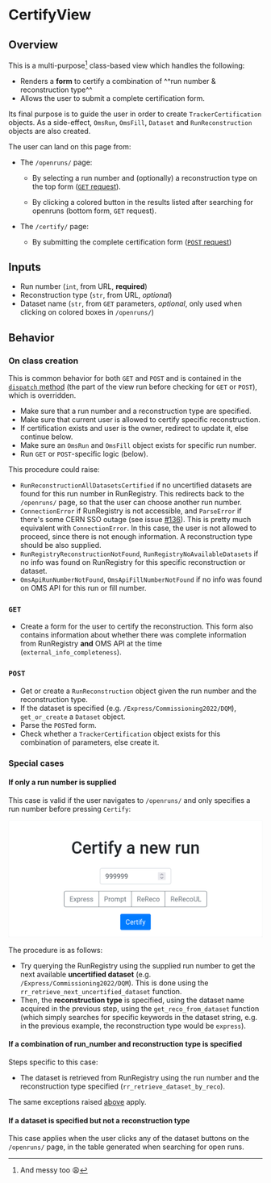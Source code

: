 # CertifyView

## Overview

This is a multi-purpose[^1] class-based view which handles the following:

- Renders a __form__ to certify a combination of ^^run number & reconstruction type^^
- Allows the user to submit a complete certification form.

Its final purpose is to guide the user in order
to create `TrackerCertification` objects. As a side-effect, `OmsRun`,
`OmsFill`, `Dataset` and `RunReconstruction` objects are also created.

The user can land on this page from:

- The `/openruns/` page:
    - By selecting a run number and (optionally) a reconstruction type on the
    top form ([`GET` request](#get)).
  
    - By clicking a colored button in the results listed after searching
    for openruns (bottom form, ``GET`` request).
  
- The `/certify/` page:
    - By submitting the complete certification form ([`POST` request](#post))

[^1]: And messy too :weary:

## Inputs

- Run number (`int`, from URL, __required__)
- Reconstruction type (`str`, from URL, _optional_)
- Dataset name (`str`, from `GET` parameters, _optional_, only used
when clicking on colored boxes in `/openruns/`)

## Behavior

### On class creation

This is common behavior for both `GET` and `POST` and is contained
in the
[`dispatch` method](https://docs.djangoproject.com/en/4.0/ref/class-based-views/base/#django.views.generic.base.View.dispatch)
(the part of the view run before checking for `GET` or `POST`),
which is overridden.

- Make sure that a run number and a reconstruction type are specified.
- Make sure that current user is allowed to certify specific reconstruction.
- If certification exists and user is the owner, redirect to update it, else
continue below.
- Make sure an `OmsRun` and `OmsFill` object exists for specific run number.
- Run `GET` or `POST`-specific logic (below).

This procedure could raise:

- `RunReconstructionAllDatasetsCertified` if no uncertified datasets
are found for this run number in RunRegistry. This redirects back
to the `/openruns/` page, so that the user can choose another run number.
- `ConnectionError` if RunRegistry is not accessible, and `ParseError`
if there's some CERN SSO outage
(see issue [#136](https://github.com/CMSTrackerDPG/certifier/issues/136)).
This is pretty much equivalent with `ConnectionError`. In this case, the
user is not allowed to proceed, since there is not enough information. A
reconstruction type should be also supplied.
- `RunRegistryReconstructionNotFound`, `RunRegistryNoAvailableDatasets` if
no info was found on RunRegistry for this specific reconstruction or dataset.
- `OmsApiRunNumberNotFound`, `OmsApiFillNumberNotFound` if no info was
found on OMS API for this run or fill number.

### `GET`

- Create a form for the user to certify the reconstruction. This
form also contains information about whether there was complete information
from RunRegistry __and__ OMS API at the time (`external_info_completeness`).

### `POST`

- Get or create a `RunReconstruction` object given the run number and the
reconstruction type.
- If the dataset is specified (e.g. `/Express/Commissioning2022/DQM`),
`get_or_create` a `Dataset` object.
- Parse the `POST`ed form.
- Check whether a `TrackerCertification` object exists for this
combination of parameters, else create it.

### Special cases

#### If only a run number is supplied

This case is valid if the user navigates to `/openruns/` and
only specifies a run number before pressing `Certify`:

![Certify form with run number specified but missing reco type](img/run_number_specified.png)

The procedure is as follows:

- Try querying the RunRegistry using the supplied run number
to get the next available __uncertified dataset__
(e.g. `/Express/Commissioning2022/DQM`). This is done using
the `rr_retrieve_next_uncertified_dataset` function.
- Then, the __reconstruction type__ is specified, using the dataset
name acquired in the previous step, using the `get_reco_from_dataset`
function (which simply searches for specific keywords in the dataset
string, e.g. in the previous example, the reconstruction type would
be `express`).

#### If a combination of run_number and reconstruction type is specified

Steps specific to this case:

- The dataset is retrieved from RunRegistry using the run number and the
reconstruction type specified (`rr_retrieve_dataset_by_reco`).

The same exceptions raised [above](#on-class-creation) apply.

#### If a dataset is specified but not a reconstruction type

This case applies when the user clicks any of the dataset buttons on
the `/openruns/` page, in the table generated when searching for
open runs.
